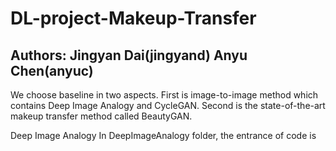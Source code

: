 # DL-project-Makeup-Transfer
## Authors: Jingyan Dai(jingyand) Anyu Chen(anyuc)

We choose baseline in two aspects. First is image-to-image method which contains Deep Image Analogy and CycleGAN. Second is the state-of-the-art makeup transfer method called BeautyGAN.

Deep Image Analogy
In DeepImageAnalogy folder, the entrance of code is 
